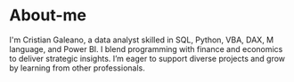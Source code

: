 # About-me
I'm Cristian Galeano, a data analyst skilled in SQL, Python, VBA, DAX, M language, and Power BI. I blend programming with finance and economics to deliver strategic insights. I’m eager to support diverse projects and grow by learning from other professionals.

